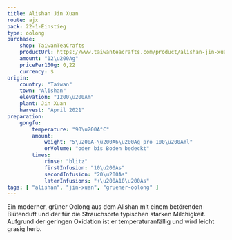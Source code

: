 ```yaml
---
title: Alishan Jin Xuan
route: ajx
pack: 22-1-Einstieg
type: oolong
purchase:
    shop: TaiwanTeaCrafts
    productUrl: https://www.taiwanteacrafts.com/product/alishan-jin-xuan-high-mountain-oolong-tea
    amount: "12\u200Ag"
    pricePer100g: 0,22
    currency: $
origin:
    country: "Taiwan"
    town: "Alishan"
    elevation: "1200\u200Am"
    plant: Jin Xuan
    harvest: "April 2021"
preparation:
    gongfu:
        temperature: "90\u200A°C"
        amount:
            weight: "5\u200A-\u200A6\u200Ag pro 100\u200Aml"
            orVolume: "oder bis Boden bedeckt"
        times:
            rinse: "blitz"
            firstInfusion: "10\u200As"
            secondInfusion: "20\u200As"
            laterInfusions: "+\u200A10\u200As"
tags: [ "alishan", "jin-xuan", "gruener-oolong" ]
---
```

Ein moderner, grüner Oolong aus dem Alishan mit einem betörenden Blütenduft und der für die Strauchsorte typischen starken Milchigkeit. Aufgrund der geringen Oxidation ist er temperaturanfällig und wird leicht grasig herb.